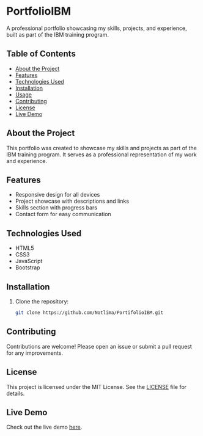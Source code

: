 # PortfolioIBM
A professional portfolio showcasing my skills, projects, and experience, built as part of the IBM training program.

## Table of Contents
- [About the Project](#about-the-project)
- [Features](#features)
- [Technologies Used](#technologies-used)
- [Installation](#installation)
- [Usage](#usage)
- [Contributing](#contributing)
- [License](#license)
- [Live Demo](#live-demo)

## About the Project
This portfolio was created to showcase my skills and projects as part of the IBM training program. It serves as a professional representation of my work and experience.

## Features
- Responsive design for all devices
- Project showcase with descriptions and links
- Skills section with progress bars
- Contact form for easy communication

## Technologies Used
- HTML5
- CSS3
- JavaScript
- Bootstrap

## Installation
1. Clone the repository:
   ```bash
   git clone https://github.com/Notlima/PortifolioIBM.git

## Contributing
Contributions are welcome! Please open an issue or submit a pull request for any improvements.

## License
This project is licensed under the MIT License. See the [LICENSE](LICENSE) file for details.

## Live Demo
Check out the live demo [here](https://notlima.github.io/PortifolioIBM/).